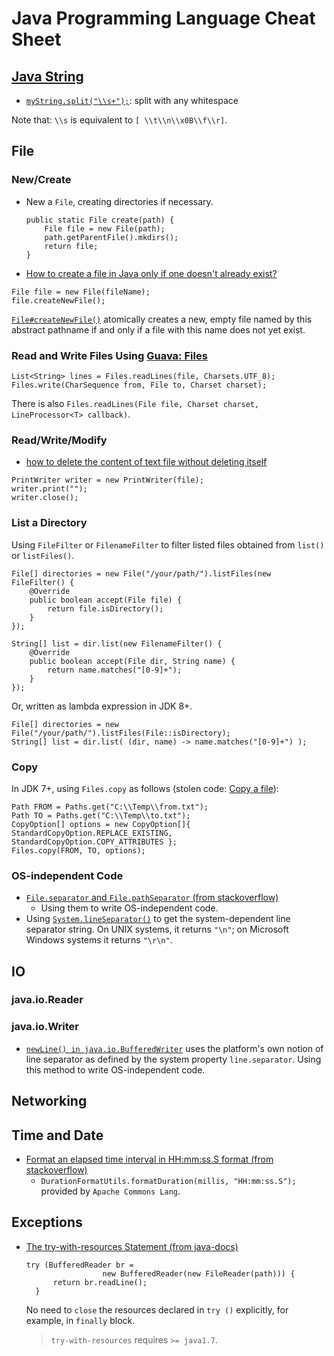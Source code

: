 # Java Programming Language Cheat Sheet

## [Java String](https://docs.oracle.com/javase/8/docs/api/java/lang/String.html)

- [`myString.split("\\s+");`](http://stackoverflow.com/a/225360/1833118): split with any whitespace

Note that: `\\s` is equivalent to `[ \\t\\n\\x0B\\f\\r]`.

## File

### New/Create

- New a `File`, creating directories if necessary.
  
  ```
  public static File create(path) {
      File file = new File(path);
      path.getParentFile().mkdirs();
      return file;
  }
  ```

- [How to create a file in Java only if one doesn't already exist?](http://stackoverflow.com/a/1556140/1833118)

```
File file = new File(fileName);
file.createNewFile();
```

[`File#createNewFile()`](http://docs.oracle.com/javase/6/docs/api/java/io/File.html#createNewFile%28%29) atomically creates a new, empty file named by this abstract pathname 
if and only if a file with this name does not yet exist.

### Read and Write Files Using [Guava: Files](https://google.github.io/guava/releases/19.0/api/docs/com/google/common/io/Files.html)

```
List<String> lines = Files.readLines(file, Charsets.UTF_8);
Files.write(CharSequence from, File to, Charset charset);
```
There is also `Files.readLines(File file, Charset charset, LineProcessor<T> callback)`.

### Read/Write/Modify

- [how to delete the content of text file without deleting itself](http://stackoverflow.com/a/6994664/1833118)

```
PrintWriter writer = new PrintWriter(file);
writer.print("");
writer.close();
```

### List a Directory

Using `FileFilter` or `FilenameFilter` to filter listed files obtained from `list()` or `listFiles()`.

```
File[] directories = new File("/your/path/").listFiles(new FileFilter() {
    @Override
    public boolean accept(File file) {
        return file.isDirectory();
    }
});

String[] list = dir.list(new FilenameFilter() {
    @Override
    public boolean accept(File dir, String name) {
        return name.matches("[0-9]+");
    }
});
```
Or, written as lambda expression in JDK 8+.

```
File[] directories = new File("/your/path/").listFiles(File::isDirectory);
String[] list = dir.list( (dir, name) -> name.matches("[0-9]+") );
```

### Copy

In JDK 7+, using `Files.copy` as follows (stolen code: [Copy a file](http://www.javapractices.com/topic/TopicAction.do?Id=246)):

```
Path FROM = Paths.get("C:\\Temp\\from.txt");
Path TO = Paths.get("C:\\Temp\\to.txt");
CopyOption[] options = new CopyOption[]{ StandardCopyOption.REPLACE_EXISTING, StandardCopyOption.COPY_ATTRIBUTES }; 
Files.copy(FROM, TO, options);
```

### OS-independent Code
- [`File.separator` and `File.pathSeparator` (from stackoverflow)](http://stackoverflow.com/a/5972020/1833118)
  - Using them to write OS-independent code.
- Using [`System.lineSeparator()`](http://docs.oracle.com/javase/8/docs/api/java/lang/System.html#lineSeparator--) to get the system-dependent line separator string. On UNIX systems, it returns `"\n"`; on Microsoft Windows systems it returns `"\r\n"`.


## IO

### java.io.Reader

### java.io.Writer

- [`newLine() in java.io.BufferedWriter`](http://docs.oracle.com/javase/6/docs/api/java/io/BufferedWriter.html#newLine()) uses the platform's own notion of line separator as defined by the system property `line.separator`. Using this method to write OS-independent code. 

## Networking

## Time and Date

- [Format an elapsed time interval in HH:mm:ss.S format (from stackoverflow)](http://stackoverflow.com/q/6710094/1833118)
  - `DurationFormatUtils.formatDuration(millis, "HH:mm:ss.S");` provided by `Apache Commons Lang`.

## Exceptions

- [The try-with-resources Statement (from java-docs)](https://docs.oracle.com/javase/tutorial/essential/exceptions/tryResourceClose.html)

  ```
  try (BufferedReader br =
                   new BufferedReader(new FileReader(path))) {
        return br.readLine();
    }
  ```
  
  No need to `close` the resources declared in `try ()` explicitly, for example, in `finally` block. 
  
  > `try-with-resources` requires `>= java1.7`.
